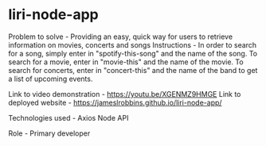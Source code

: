 # liri-node-app

Problem to solve - Providing an easy, quick way for users to retrieve information on movies, concerts and songs
Instructions - In order to search for a song, simply enter in "spotify-this-song" and the name of the song.
               To search for a movie, enter in "movie-this" and the name of the movie.
               To search for concerts, enter in "concert-this" and the name of the band to get a list of upcoming events.
               
Link to video demonstration - https://youtu.be/XGENMZ9HMGE
Link to deployed website - https://jameslrobbins.github.io/liri-node-app/

Technologies used - Axios
                    Node
                    API
                    
Role - Primary developer
